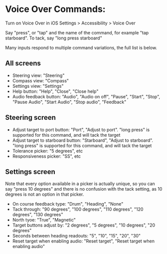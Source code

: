 # Voice Over Commands:

Turn on Voice Over in iOS Settings > Accessibility > Voice Over

Say "press", or "tap" and the name of the command, for example "tap starboard".  To tack, say "long press starboard"

Many inputs respond to multiple command variations, the full list is below.

## All screens

* Steering view: "Steering"
* Compass view: "Compass"
* Settings view: "Settings"
* Help button: "Help", "Close", "Close help"
* Audio feedback button: "Audio", "Audio on off", "Pause", "Start", "Stop", "Pause Audio", "Start Audio", "Stop audio", "Feedback"

## Steering screen

* Adjust target to port button: "Port", "Adjust to port".  "long press" is supported for this command, and will tack the target
* Adjust target to starboard button: "Starboard", "Adjust to starboard".  "long press" is supported for this command, and will tack the target
* Tolerance picker: "5 degrees", etc
* Responsiveness picker: "SS", etc

## Settings screen

Note that every option available in a picker is actually unique, so you can say "press 10 degrees" and there is no confusion with the tack setting, as 10 degrees is not an option in that picker.

* On course feedback type: "Drum", "Heading", "None"
* Tack through: "90 degrees", "100 degrees", "110 degrees", "120 degrees", "130 degrees"
* North tyoe: "True", "Magnetic"
* Target buttons adjust by: "2 degrees", "5 degrees", "10 degrees", "20 degrees"
* Seconds between heading readouts: "5", "10", "15", "20", "30"
* Reset target when enabling audio: "Reset target", "Reset target when enabling audio"

